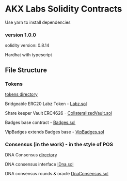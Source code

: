 # AKX Labs Solidity Contracts

Use yarn to install dependencies

### version 1.0.0

solidity version: 0.8.14

Hardhat with typescript



## File Structure

### Tokens

[tokens directory](https://github.com/akxlab/hh/tree/dev/contracts/tokens)

Bridgeable ERC20 Labz Token - [Labz.sol](https://github.com/akxlab/hh/blob/dev/contracts/tokens/Labz.sol)

Share keeper Vault ERC4626 - [CollateralizedVault.sol](https://github.com/akxlab/hh/blob/dev/contracts/tokens/CollateralizedVault.sol)

Badges base contract - [Badges.sol](https://github.com/akxlab/hh/blob/dev/contracts/tokens/Badges.sol)

VipBadges extends Badges base - [VipBadges.sol](https://github.com/akxlab/hh/blob/dev/contracts/tokens/VipBadge.sol)



### Consensus (in the work) - in the style of POS

DNA Consensus [directory](https://github.com/akxlab/hh/tree/dev/contracts/dna)

DNA consensus interface [IDna.sol](https://github.com/akxlab/hh/blob/dev/contracts/dna/IDna.sol)

DNA consensus rounds & oracle [DnaConsensus.sol](https://github.com/akxlab/hh/blob/dev/contracts/dna/DnaConsensus.sol)


